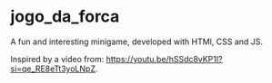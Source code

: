 # jogo_da_forca
A fun and interesting minigame, developed with HTMl, CSS and JS.

Inspired by a video from: https://youtu.be/hSSdc8vKP1I?si=qe_RE8eTt3yoLNpZ.
